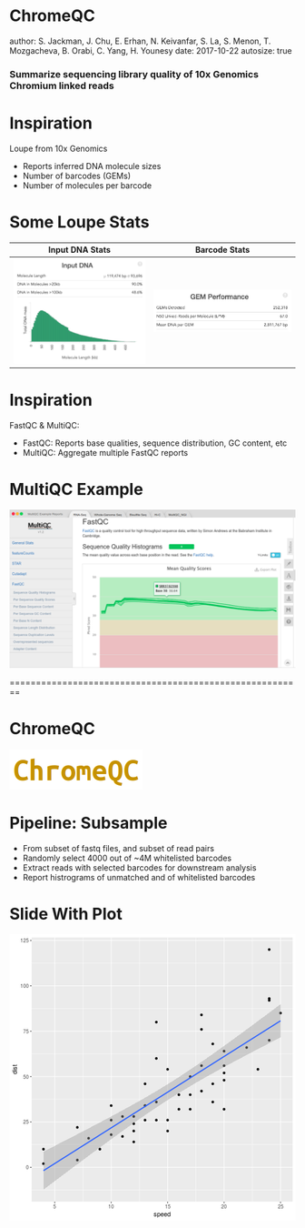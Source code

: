 ChromeQC
========================================================
author: S. Jackman, J. Chu, E. Erhan, N. Keivanfar, S. La, S. Menon, T. Mozgacheva, B. Orabi, C. Yang, H. Younesy
date: 2017-10-22
autosize: true

### Summarize sequencing library quality of 10x Genomics Chromium linked reads

Inspiration
========================================================

Loupe from 10x Genomics

- Reports inferred DNA molecule sizes
- Number of barcodes (GEMs)
- Number of molecules per barcode

Some Loupe Stats
========================================================

Input DNA Stats | Barcode Stats
------------- | -------------
![plot of chunk unnamed-chunk-2](slides-figure/loupe_summary_page_input_DNA.png) | ![plot of chunk unnamed-chunk-2](slides-figure/loupe_summary_page_GEM.png)

Inspiration
========================================================

FastQC & MultiQC:

- FastQC: Reports base qualities, sequence distribution, GC content, etc
- MultiQC: Aggregate multiple FastQC reports

MultiQC Example
========================================================
![plot of chunk unnamed-chunk-2](slides-figure/mutltiQC.png) 

========================================================
# ChromeQC
![plot of chunk unnamed-chunk-2](slides-figure/chromeQC.png) 

Pipeline: Subsample
========================================================
- From subset of fastq files, and subset of read pairs
- Randomly select 4000 out of ~4M whitelisted barcodes
- Extract reads with selected barcodes for downstream analysis
- Report histrograms of unmatched and of whitelisted barcodes 

Slide With Plot
========================================================

![plot of chunk unnamed-chunk-2](slides-figure/unnamed-chunk-2-1.png)

